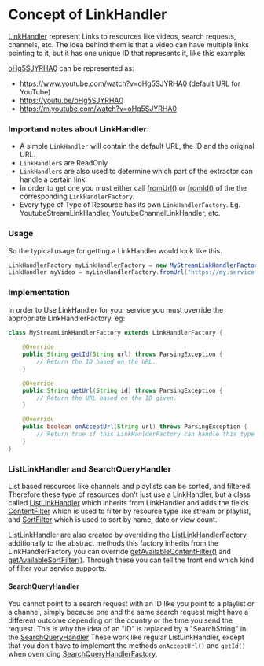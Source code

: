 # Concept of LinkHandler

[LinkHandler](https://teamnewpipe.github.io/NewPipeExtractor/javadoc/org/schabi/newpipe/extractor/linkhandler/LinkHandler.html)
represent Links to resources like videos, search requests, channels, etc.
The idea behind them is that a video can have multiple links pointing to it, but it has
one unique ID that represents it, like this example:

[oHg5SJYRHA0](https://www.youtube.com/watch?v=oHg5SJYRHA0) can be represented as:

- https://www.youtube.com/watch?v=oHg5SJYRHA0 (default URL for YouTube)
- https://youtu.be/oHg5SJYRHA0
- https://m.youtube.com/watch?v=oHg5SJYRHA0

### Importand notes about LinkHandler: 
- A simple `LinkHandler` will contain the default URL, the ID and the original URL.
- `LinkHandler`s are ReadOnly
- `LinkHandler`s are also used to determine which part of the extractor can handle a certain link.
- In order to get one you must either call
[fromUrl()](https://teamnewpipe.github.io/NewPipeExtractor/javadoc/org/schabi/newpipe/extractor/linkhandler/LinkHandlerFactory.html#fromUrl-java.lang.String-) or [fromId()](https://teamnewpipe.github.io/NewPipeExtractor/javadoc/org/schabi/newpipe/extractor/linkhandler/LinkHandlerFactory.html#fromId-java.lang.String-) of the the corresponding `LinkHandlerFactory`.
- Every type of Type of Resource has its own `LinkHandlerFactory`. Eg. YoutubeStreamLinkHandler, YoutubeChannelLinkHandler, etc.

### Usage

So the typical usage for getting a LinkHandler would look like this.
```java
LinkHandlerFactory myLinkHandlerFactory = new MyStreamLinkHandlerFactory();
LinkHandler myVideo = myLinkHandlerFactory.fromUrl("https://my.service.com/the_video");
```

### Implementation

In order to Use LinkHandler for your service you must override the appropriate LinkHandlerFactory. eg:

```java
class MyStreamLinkHandlerFactory extends LinkHandlerFactory {
    
    @Override
    public String getId(String url) throws ParsingException {
        // Return the ID based on the URL.
    }

    @Override
    public String getUrl(String id) throws ParsingException {
        // Return the URL based on the ID given.
    }

    @Override
    public boolean onAcceptUrl(String url) throws ParsingException {
        // Return true if this LinkHanlderFactory can handle this type of link
    }
}
```

### ListLinkHandler and SearchQueryHandler

List based resources like channels and playlists can be sorted, and filtered.
Therefore these type of resources don't just use a LinkHandler, but a class called
[ListLinkHandler](https://teamnewpipe.github.io/NewPipeExtractor/javadoc/org/schabi/newpipe/extractor/linkhandler/ListLinkHandler.html)
which inherits from LinkHandler and adds the fields [ContentFilter](https://teamnewpipe.github.io/NewPipeExtractor/javadoc/org/schabi/newpipe/extractor/linkhandler/ListLinkHandler.html#contentFilters)
which is used to filter by resource type like stream or playlist, and
[SortFilter](https://teamnewpipe.github.io/NewPipeExtractor/javadoc/org/schabi/newpipe/extractor/linkhandler/ListLinkHandler.html#sortFilter)
which is used to sort by name, date or view count.

ListLinkHandler are also created by overriding the [ListLinkHandlerFactory](https://teamnewpipe.github.io/NewPipeExtractor/javadoc/org/schabi/newpipe/extractor/linkhandler/ListLinkHandlerFactory.html)
additionally to the abstract methods this factory inherits from the LinkHandlerFactory you can override
[getAvailableContentFilter()](https://teamnewpipe.github.io/NewPipeExtractor/javadoc/org/schabi/newpipe/extractor/linkhandler/ListLinkHandlerFactory.html#getAvailableContentFilter--)
and [getAvailableSortFilter()](https://teamnewpipe.github.io/NewPipeExtractor/javadoc/org/schabi/newpipe/extractor/linkhandler/ListLinkHandlerFactory.html#getAvailableSortFilter--).
Through these you can tell the front end which kind of filter your service supports.


#### SearchQueryHandler

You cannot point to a search request with an ID like you point to a playlist or a channel, simply because one and the
same search request might have a different outcome depending on the country or the time you send the request. This is
why the idea of an "ID" is replaced by a "SearchString" in the [SearchQueryHandler](https://teamnewpipe.github.io/NewPipeExtractor/javadoc/org/schabi/newpipe/extractor/linkhandler/SearchQueryHandler.html)
These work like regular ListLinkHandler, except that you don't have to implement the methods `onAcceptUrl()`
and `getId()` when overriding [SearchQueryHandlerFactory](https://teamnewpipe.github.io/NewPipeExtractor/javadoc/org/schabi/newpipe/extractor/linkhandler/SearchQueryHandlerFactory.html).








